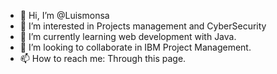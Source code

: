 - 👋 Hi, I’m @Luismonsa
- 👀 I’m interested in Projects management and CyberSecurity
- 🌱 I’m currently learning web development with Java.
- 💞️ I’m looking to collaborate in IBM Project Management.
- 📫 How to reach me: Through this page.

<!---
Luismonsa/Luismonsa is a ✨ special ✨ repository because its `README.md` (this file) appears on your GitHub profile.
You can click the Preview link to take a look at your changes.
--->
